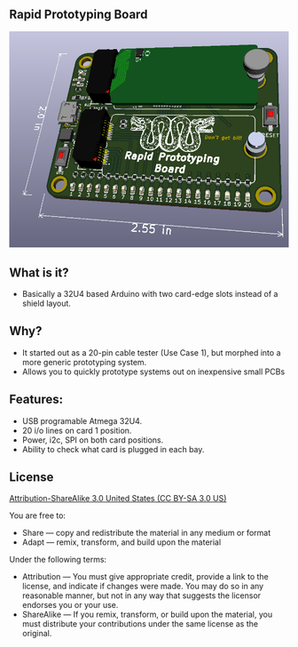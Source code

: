 Rapid Prototyping Board
-------------------------------

![Picture](project.png) 

What is it?
-----------

- Basically a 32U4 based Arduino with two card-edge slots instead of a shield layout.

Why?
----

- It started out as a 20-pin cable tester (Use Case 1), but morphed into a more generic prototyping system.
- Allows you to quickly prototype systems out on inexpensive small PCBs

Features:
---------

- USB programable Atmega 32U4.
- 20 i/o lines on card 1 position.
- Power, i2c, SPI on both card positions.
- Ability to check what card is plugged in each bay.



License
----------------
[Attribution-ShareAlike 3.0 United States (CC BY-SA 3.0 US)](https://creativecommons.org/licenses/by-sa/3.0/us/)

You are free to:

- Share — copy and redistribute the material in any medium or format
- Adapt — remix, transform, and build upon the material

Under the following terms:

- Attribution — You must give appropriate credit, provide a link to the license, and indicate if changes were made. You may do so in any reasonable manner, but not in any way that suggests the licensor endorses you or your use.
- ShareAlike — If you remix, transform, or build upon the material, you must distribute your contributions under the same license as the original.